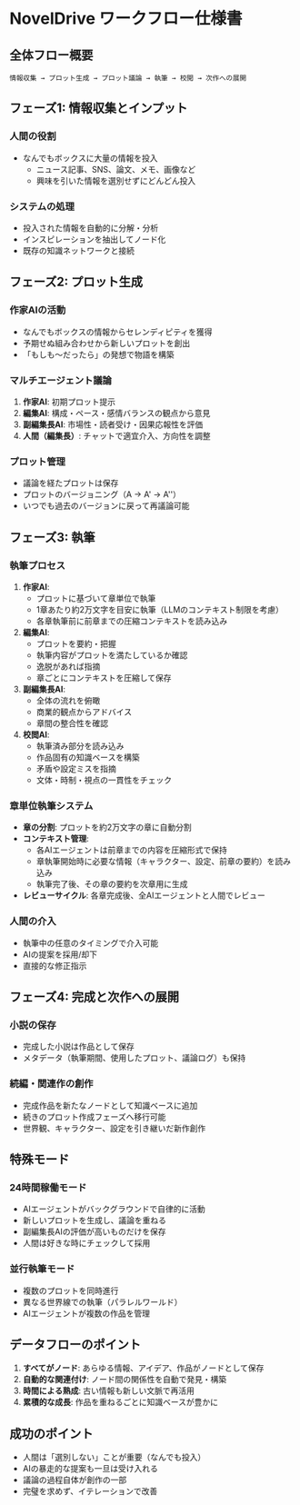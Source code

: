 # NovelDrive ワークフロー仕様書

## 全体フロー概要

```
情報収集 → プロット生成 → プロット議論 → 執筆 → 校閲 → 次作への展開
```

## フェーズ1: 情報収集とインプット

### 人間の役割
- なんでもボックスに大量の情報を投入
  - ニュース記事、SNS、論文、メモ、画像など
  - 興味を引いた情報を選別せずにどんどん投入

### システムの処理
- 投入された情報を自動的に分解・分析
- インスピレーションを抽出してノード化
- 既存の知識ネットワークと接続

## フェーズ2: プロット生成

### 作家AIの活動
- なんでもボックスの情報からセレンディピティを獲得
- 予期せぬ組み合わせから新しいプロットを創出
- 「もしも〜だったら」の発想で物語を構築

### マルチエージェント議論
1. **作家AI**: 初期プロット提示
2. **編集AI**: 構成・ペース・感情バランスの観点から意見
3. **副編集長AI**: 市場性・読者受け・因果応報性を評価
4. **人間（編集長）**: チャットで適宜介入、方向性を調整

### プロット管理
- 議論を経たプロットは保存
- プロットのバージョニング（A → A' → A''）
- いつでも過去のバージョンに戻って再議論可能

## フェーズ3: 執筆

### 執筆プロセス
1. **作家AI**: 
   - プロットに基づいて章単位で執筆
   - 1章あたり約2万文字を目安に執筆（LLMのコンテキスト制限を考慮）
   - 各章執筆前に前章までの圧縮コンテキストを読み込み
2. **編集AI**: 
   - プロットを要約・把握
   - 執筆内容がプロットを満たしているか確認
   - 逸脱があれば指摘
   - 章ごとにコンテキストを圧縮して保存
3. **副編集長AI**: 
   - 全体の流れを俯瞰
   - 商業的観点からアドバイス
   - 章間の整合性を確認
4. **校閲AI**: 
   - 執筆済み部分を読み込み
   - 作品固有の知識ベースを構築
   - 矛盾や設定ミスを指摘
   - 文体・時制・視点の一貫性をチェック

### 章単位執筆システム
- **章の分割**: プロットを約2万文字の章に自動分割
- **コンテキスト管理**: 
  - 各AIエージェントは前章までの内容を圧縮形式で保持
  - 章執筆開始時に必要な情報（キャラクター、設定、前章の要約）を読み込み
  - 執筆完了後、その章の要約を次章用に生成
- **レビューサイクル**: 各章完成後、全AIエージェントと人間でレビュー

### 人間の介入
- 執筆中の任意のタイミングで介入可能
- AIの提案を採用/却下
- 直接的な修正指示

## フェーズ4: 完成と次作への展開

### 小説の保存
- 完成した小説は作品として保存
- メタデータ（執筆期間、使用したプロット、議論ログ）も保持

### 続編・関連作の創作
- 完成作品を新たなノードとして知識ベースに追加
- 続きのプロット作成フェーズへ移行可能
- 世界観、キャラクター、設定を引き継いだ新作創作

## 特殊モード

### 24時間稼働モード
- AIエージェントがバックグラウンドで自律的に活動
- 新しいプロットを生成し、議論を重ねる
- 副編集長AIの評価が高いものだけを保存
- 人間は好きな時にチェックして採用

### 並行執筆モード
- 複数のプロットを同時進行
- 異なる世界線での執筆（パラレルワールド）
- AIエージェントが複数の作品を管理

## データフローのポイント

1. **すべてがノード**: あらゆる情報、アイデア、作品がノードとして保存
2. **自動的な関連付け**: ノード間の関係性を自動で発見・構築
3. **時間による熟成**: 古い情報も新しい文脈で再活用
4. **累積的な成長**: 作品を重ねるごとに知識ベースが豊かに

## 成功のポイント

- 人間は「選別しない」ことが重要（なんでも投入）
- AIの暴走的な提案も一旦は受け入れる
- 議論の過程自体が創作の一部
- 完璧を求めず、イテレーションで改善